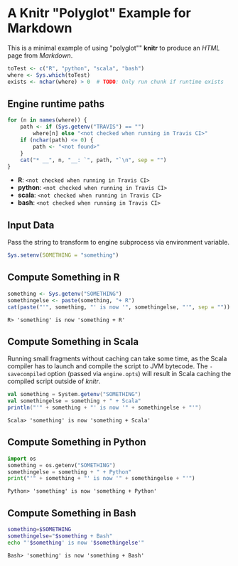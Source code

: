 # A Knitr "Polyglot" Example for Markdown

This is a minimal example of using "polyglot"" **knitr** to produce an _HTML_ page from _Markdown_.


```r
toTest <- c("R", "python", "scala", "bash")
where <- Sys.which(toTest)
exists <- nchar(where) > 0  # TODO: Only run chunk if runtime exists
```


## Engine runtime paths


```r
for (n in names(where)) {
    path <- if (Sys.getenv("TRAVIS") == "") 
        where[n] else "<not checked when running in Travis CI>"
    if (nchar(path) <= 0) {
        path <- "<not found>"
    }
    cat("* __", n, "__: `", path, "`\n", sep = "")
}
```

* __R__: `<not checked when running in Travis CI>`
* __python__: `<not checked when running in Travis CI>`
* __scala__: `<not checked when running in Travis CI>`
* __bash__: `<not checked when running in Travis CI>`


## Input Data

Pass the string to transform to engine subprocess via environment variable.


```r
Sys.setenv(SOMETHING = "something")
```


## Compute Something in R


```r
something <- Sys.getenv("SOMETHING")
somethingelse <- paste(something, "+ R")
cat(paste("'", something, "' is now '", somethingelse, "'", sep = ""))
```

```
R> 'something' is now 'something + R'
```


## Compute Something in Scala

Running small fragments without caching can take some time, as the Scala compiler has to launch and compile the script to JVM bytecode. The `-savecompiled` option (passed via `engine.opts`) will result in Scala caching the compiled script outside of _knitr_.


```scala
val something = System.getenv("SOMETHING")
val somethingelse = something + " + Scala"
println("'" + something + "' is now '" + somethingelse + "'")
```

```
Scala> 'something' is now 'something + Scala'
```


## Compute Something in Python


```python
import os
something = os.getenv("SOMETHING")
somethingelse = something + " + Python"
print("'" + something + "' is now '" + somethingelse + "'")
```

```
Python> 'something' is now 'something + Python'
```


## Compute Something in Bash


```bash
something=$SOMETHING
somethingelse="$something + Bash"
echo "'$something' is now '$somethingelse'"
```

```
Bash> 'something' is now 'something + Bash'
```

